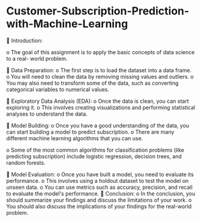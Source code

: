 # Customer-Subscription-Prediction-with-Machine-Learning



 Introduction:

o The goal of this assignment is to apply the basic concepts of data science to a real-
world problem.

 Data Preparation:
o The first step is to load the dataset into a data frame.
o You will need to clean the data by removing missing values and outliers.
o You may also need to transform some of the data, such as converting categorical
variables to numerical values.


 Exploratory Data Analysis (EDA):
o Once the data is clean, you can start exploring it.
o This involves creating visualizations and performing statistical analyses to
understand the data.


 Model Building:
o Once you have a good understanding of the data, you can start building a model to
predict subscription.
o There are many different machine learning algorithms that you can use.

o Some of the most common algorithms for classification problems (like predicting
subscription) include logistic regression, decision trees, and random forests.

 Model Evaluation:
o Once you have built a model, you need to evaluate its performance.
o This involves using a holdout dataset to test the model on unseen data.
o You can use metrics such as accuracy, precision, and recall to evaluate the model's
performance.
 Conclusion:
o In the conclusion, you should summarize your findings and discuss the limitations of
your work.
o You should also discuss the implications of your findings for the real-world problem.
